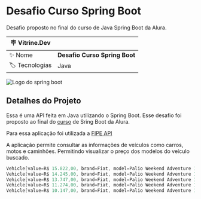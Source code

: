 # Desafio Curso Spring Boot

Desafio proposto no final do curso de Java Spring Boot da Alura.

| :placard: Vitrine.Dev  |                               |
| -------------          | ---                           |
| :sparkles: Nome        | **Desafio Curso Spring Boot**
| :label: Tecnologias    | Java

![Logo do spring boot](https://miro.medium.com/v2/resize:fit:600/1*ljHUhFnaBissdRBe7DIo6g.png#vitrinedev)

## Detalhes do Projeto

Essa é uma API feita em Java utilizando o Spring Boot. Esse desafio foi proposto ao final do [curso](https://cursos.alura.com.br/course/java-trabalhando-lambdas-streams-spring-framework) de Sring Boot da Alura.

Para essa aplicação foi utilizada a [FIPE API](https://deividfortuna.github.io/fipe/) 

A aplicação permite consultar as informações de veículos como carros, motos e caminhões. Permitindo visualizar o preço dos modelos do veículo buscado.

```java
Vehicle[value=R$ 15.822,00, brand=Fiat, model=Palio Weekend Adventure 1.6 8V/16V, year=2003, fuel=Gasolina, fipeCode=001111-8, referenceMonth=dezembro de 2023]
Vehicle[value=R$ 14.245,00, brand=Fiat, model=Palio Weekend Adventure 1.6 8V/16V, year=2002, fuel=Gasolina, fipeCode=001111-8, referenceMonth=dezembro de 2023]
Vehicle[value=R$ 13.747,00, brand=Fiat, model=Palio Weekend Adventure 1.6 8V/16V, year=2001, fuel=Gasolina, fipeCode=001111-8, referenceMonth=dezembro de 2023]
Vehicle[value=R$ 11.274,00, brand=Fiat, model=Palio Weekend Adventure 1.6 8V/16V, year=2000, fuel=Gasolina, fipeCode=001111-8, referenceMonth=dezembro de 2023]
Vehicle[value=R$ 10.147,00, brand=Fiat, model=Palio Weekend Adventure 1.6 8V/16V, year=1999, fuel=Gasolina, fipeCode=001111-8, referenceMonth=dezembro de 2023]
```